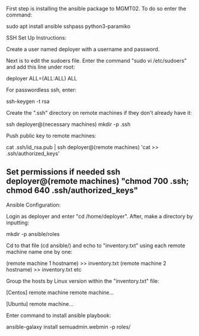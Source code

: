 First step is installing the ansible package to MGMT02. To do so enter the command:

sudo apt install ansible sshpass python3-paramiko

SSH Set Up Instructions:

Create a user named deployer with a username and password.

Next is to edit the sudoers file. Enter the command "sudo vi /etc/sudoers" and add this line under root:

deployer  ALL=(ALL:ALL) ALL

For passwordless ssh, enter:

ssh-keygen -t rsa

Create the ".ssh" directory on remote machines if they don't already have it:

ssh deployer@(necessary machines) mkdir -p .ssh

Push public key to remote machines:

cat .ssh/id_rsa.pub | ssh deployer@(remote machines) 'cat >> .ssh/authorized_keys'

Set permissions if needed ssh deployer@(remote machines) "chmod 700 .ssh; chmod 640 .ssh/authorized_keys"
---------------------------------------------------------------------------------------------------------------------------------------------------------
Ansible Configuration:

Login as deployer and enter "cd /home/deployer". After, make a directory by inputting:

mkdir -p ansible/roles

Cd to that file (cd ansible/) and echo to "inventory.txt" using each remote machine name one by one:

(remote machine 1 hostname) >> inventory.txt
(remote machine 2 hostname) >> inventory.txt
etc

Group the hosts by Linux version within the "inventory.txt" file:

[Centos]
remote machine
remote machine...

[Ubuntu]
remote machine...

Enter command to install ansible playbook:

ansible-galaxy install semuadmin.webmin -p roles/